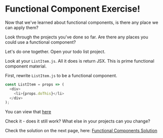 # Functional Component Exercise!

Now that we've learned about functional components, is there any place we can apply them?

Look through the projects you've done so far. Are there any places you could use a functional component?

Let's do one together. Open your todo list project.

Look at your `ListItem.js`. All it does is return JSX. This is prime functional component material.

First, rewrite `ListItem.js` to be a functional component.

```javascript
const ListItem = props => (
  <div>
    <li>{props.doThis}</li>
  </div>
);
```

You can view that [here](../../exercise-solutions/functional-component-exercise)

Check it - does it still work? What else in your projects can you change?

Check the solution on the next page, here: [Functional Components Solution](./08-Functional-Component-Solution.md)
